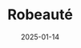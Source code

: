 ---  
layout: startup_page  
title: "Robeauté"  
id: "robeaute.com"  
permalink: "/robeautrobeaute.com01142025/"  
website: "https://www.robeaute.com/"  
funding_round: ""  
funding_amount: "$28M"  
investors: "Plural, Cherry Ventures, Kindred Ventures, LocalGlobe, Think.Health, APEX Ventures, Brainlab"  
about: "Robeauté develops microrobots for neurosurgery, addressing the limitations of current methods. These rice-grain sized robots navigate the brain's complex structure to deliver treatments, implant electrodes, and collect data, offering a transformative approach to treating neurological disorders. The technology is currently undergoing animal studies before moving to human trials."  
markets: "Medtech, Robotics, Neuroscience, Surgical Devices, Other Healthcare Technology Systems, Nanotechnology, Artificial Intelligence & Machine Learning"  
hq: "Paris, Île-de-France, France"  
founded_year: "2017"  
linkedin: "https://www.linkedin.com/company/robeaut%C3%A9/"  
twitter: ""  
instagram: ""  
facebook: ""  
crunchbase: ""  
pitchbook: "https://pitchbook.com/profiles/company/227314-72"  

date_display: "14-Jan-2025"  
date: "2025-01-14"

# SEO Optimization  
meta_title: "Robeauté -  Funding ($28M)"  
meta_description: "Robeauté, Robeauté develops microrobots for neurosurgery, addressing the limitations of current methods. These rice-grain sized robots navigate the brain's comp..."  
meta_keywords: "Robeauté, Medtech, Robotics, Neuroscience, Surgical Devices, Other Healthcare Technology Systems, Nanotechnology, Artificial Intelligence & Machine Learning,  funding"  
canonical_url: "https://startup.projectstartups.com/robeautrobeaute.com01142025/"  
---